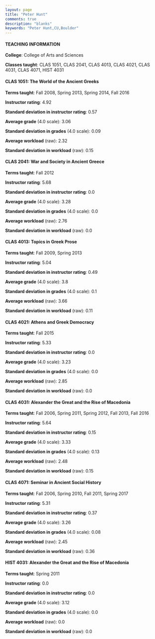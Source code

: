 ```yaml
---
layout: page
title: "Peter Hunt" 
comments: true
description: "blanks"
keywords: "Peter Hunt,CU,Boulder"
---
```

<head>
<script src="https://ajax.googleapis.com/ajax/libs/jquery/2.1.3/jquery.min.js"></script>
<script src="https://dl.dropboxusercontent.com/s/pc42nxpaw1ea4o9/highcharts.js?dl=0"></script>
<!-- <script src="../assets/js/highcharts.js"></script> -->
<style type="text/css">@font-face {
	font-family: "Bebas Neue";
	src: url(https://www.filehosting.org/file/details/544349/BebasNeue Regular.otf) format("opentype");
	}
	h1.Bebas { 
		font-family: "Bebas Neue", Verdana, Tahoma;
	}
</style>
</head>
	   
#### TEACHING INFORMATION

**College**: College of Arts and Sciences

**Classes taught**: CLAS 1051, CLAS 2041, CLAS 4013, CLAS 4021, CLAS 4031, CLAS 4071, HIST 4031

#### CLAS 1051: The World of the Ancient Greeks

**Terms taught**: Fall 2008, Spring 2013, Spring 2014, Fall 2016

**Instructor rating**: 4.92

**Standard deviation in instructor rating**: 0.57

**Average grade** (4.0 scale): 3.06

**Standard deviation in grades** (4.0 scale): 0.09

**Average workload** (raw): 2.32

**Standard deviation in workload** (raw): 0.15

#### CLAS 2041: War and Society in Ancient Greece

**Terms taught**: Fall 2012

**Instructor rating**: 5.68

**Standard deviation in instructor rating**: 0.0

**Average grade** (4.0 scale): 3.28

**Standard deviation in grades** (4.0 scale): 0.0

**Average workload** (raw): 2.76

**Standard deviation in workload** (raw): 0.0

#### CLAS 4013: Topics in Greek Prose

**Terms taught**: Fall 2009, Spring 2013

**Instructor rating**: 5.04

**Standard deviation in instructor rating**: 0.49

**Average grade** (4.0 scale): 3.8

**Standard deviation in grades** (4.0 scale): 0.1

**Average workload** (raw): 3.66

**Standard deviation in workload** (raw): 0.11

#### CLAS 4021: Athens and Greek Democracy

**Terms taught**: Fall 2015

**Instructor rating**: 5.33

**Standard deviation in instructor rating**: 0.0

**Average grade** (4.0 scale): 3.23

**Standard deviation in grades** (4.0 scale): 0.0

**Average workload** (raw): 2.85

**Standard deviation in workload** (raw): 0.0

#### CLAS 4031: Alexander the Great and the Rise of Macedonia

**Terms taught**: Fall 2006, Spring 2011, Spring 2012, Fall 2013, Fall 2016

**Instructor rating**: 5.64

**Standard deviation in instructor rating**: 0.15

**Average grade** (4.0 scale): 3.33

**Standard deviation in grades** (4.0 scale): 0.13

**Average workload** (raw): 2.48

**Standard deviation in workload** (raw): 0.15

#### CLAS 4071: Seminar in Ancient Social History

**Terms taught**: Fall 2006, Spring 2010, Fall 2011, Spring 2017

**Instructor rating**: 5.31

**Standard deviation in instructor rating**: 0.37

**Average grade** (4.0 scale): 3.26

**Standard deviation in grades** (4.0 scale): 0.08

**Average workload** (raw): 2.45

**Standard deviation in workload** (raw): 0.36

#### HIST 4031: Alexander the Great and the Rise of Macedonia

**Terms taught**: Spring 2011

**Instructor rating**: 0.0

**Standard deviation in instructor rating**: 0.0

**Average grade** (4.0 scale): 3.12

**Standard deviation in grades** (4.0 scale): 0.0

**Average workload** (raw): 0.0

**Standard deviation in workload** (raw): 0.0

